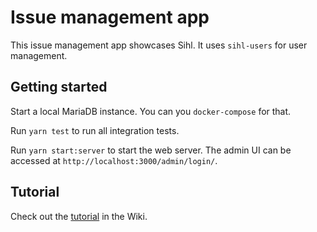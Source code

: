 # Issue management app

This issue management app showcases Sihl. It uses `sihl-users` for user management.

## Getting started

Start a local MariaDB instance. You can you `docker-compose` for that.

Run `yarn test` to run all integration tests.

Run `yarn start:server` to start the web server. The admin UI can be accessed at `http://localhost:3000/admin/login/`.

## Tutorial

Check out the [tutorial](https://github.com/oxidizing/sihl/wiki/Tutorial:-Issue-management-app) in the Wiki.
